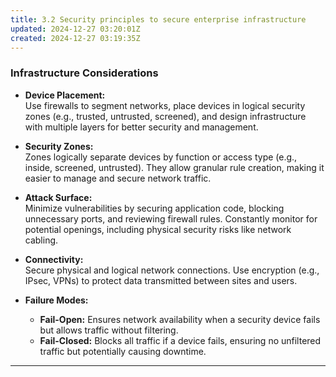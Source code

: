 ```yaml
---
title: 3.2 Security principles to secure enterprise infrastructure
updated: 2024-12-27 03:20:01Z
created: 2024-12-27 03:19:35Z
---
```


### **Infrastructure Considerations**

- **Device Placement:**  
    Use firewalls to segment networks, place devices in logical security zones (e.g., trusted, untrusted, screened), and design infrastructure with multiple layers for better security and management.
    
- **Security Zones:**  
    Zones logically separate devices by function or access type (e.g., inside, screened, untrusted). They allow granular rule creation, making it easier to manage and secure network traffic.
    
- **Attack Surface:**  
    Minimize vulnerabilities by securing application code, blocking unnecessary ports, and reviewing firewall rules. Constantly monitor for potential openings, including physical security risks like network cabling.
    
- **Connectivity:**  
    Secure physical and logical network connections. Use encryption (e.g., IPsec, VPNs) to protect data transmitted between sites and users.
    
- **Failure Modes:**
    
    - **Fail-Open:** Ensures network availability when a security device fails but allows traffic without filtering.
    - **Fail-Closed:** Blocks all traffic if a device fails, ensuring no unfiltered traffic but potentially causing downtime.

* * *